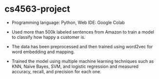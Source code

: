 # cs4563-project
- Programming language: Python, Web IDE: Google Colab

- Used more than 500k labeled sentences from Amazon to train a model to classify how happy a customer is.

- The data has been preprocessed and then trained using word2vec for word embedding and mapping.

- Trained the model using multiple machine learning techniques such as KNN, Naïve Bayes, SVM, and logistic
regression and measured accuracy, recall, and precision for each one.
